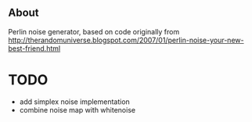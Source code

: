## About

Perlin noise generator,
based on code originally from
http://therandomuniverse.blogspot.com/2007/01/perlin-noise-your-new-best-friend.html

# TODO
* add simplex noise implementation
* combine noise map with whitenoise

